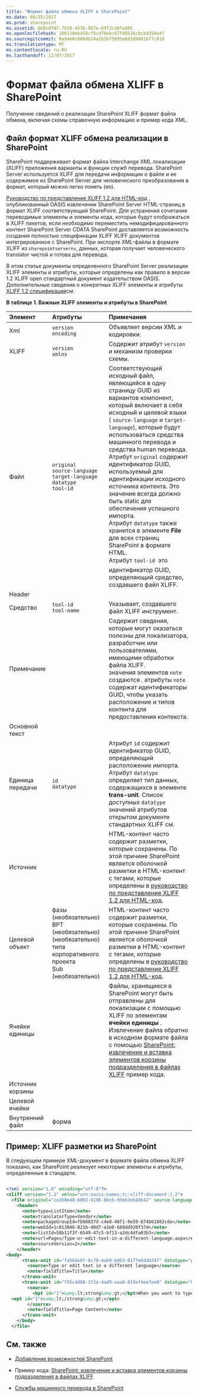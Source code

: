 ```yaml
---
title: "Формат файла обмена XLIFF в SharePoint"
ms.date: 09/25/2017
ms.prod: sharepoint
ms.assetid: 660c0f07-7030-4576-957e-b9f2cd0fa895
ms.openlocfilehash: 106110eb458cf6cd76ebc67fd8516cbcb4358a4f
ms.sourcegitcommit: 0a94e0c600db24a1b5bf5895e6d3d9681bf7c810
ms.translationtype: MT
ms.contentlocale: ru-RU
ms.lasthandoff: 12/07/2017
---
```

# <a name="the-xliff-interchange-file-format-in-sharepoint"></a>Формат файла обмена XLIFF в SharePoint
Получение сведений о реализации SharePoint XLIFF формат файла обмена, включая схемы справочную информацию и пример кода XML.
## <a name="the-xliff-interchange-file-format-implementation-in-sharepoint"></a>Файл формат XLIFF обмена реализации в SharePoint

SharePoint поддерживает формат файла Interchange XML локализации (XLIFF) приложения варианты и функции служб перевода. SharePoint Server используется XLIFF для передачи информации о файле и ее содержимое из SharePoint Server для человеческого преобразования в формат, который можно легко понять (en).
  
    
    
[Руководство по представление XLIFF 1.2 для HTML-код](http://docs.oasis-open.org/xliff/v1.2/xliff-profile-html/xliff-profile-html-1.2-cd02l) , опубликованный OASIS извлечении SharePoint Server HTML-страниц в формат XLIFF соответствующий SharePoint. Для устранения сочетание переводимые элементы и элементы кода, которые будут отображаться в XLIFF пакетов, если необходимо переместить немодифицированного контент SharePoint Server CDATA SharePoint доставляется возможность создания полностью спецификации XLIFF XLIFF документов интегрированное с SharePoint. При экспорте XML-файлы в формате XLIFF из `sharepointservernv`, данных, которая получает человеческого translator чистой и готова для перевода.
  
    
    
В этом статье документы определенного SharePoint Server реализации XLIFF элементы и атрибуты, которые определены как правило в версии 1.2 XLIFF open стандартный документ издательством OASIS. Дополнительные сведения о конкретных XLIFF элементы и атрибуты  [XLIFF 1.2 спецификация](http://docs.oasis-open.org/xliff/xliff-core/xliff-corel)см.
  
    
    

  
    
    

**В таблице 1. Важные XLIFF элементы и атрибуты в SharePoint**


|**Элемент**|**Атрибуты**|**Примечания**|
|:-----|:-----|:-----|
|Xml  <br/> | `version` <br/>  `encoding` <br/> |Объявляет версии XML и кодировки.  <br/> |
|XLIFF  <br/> | `version` <br/>  `xmlns` <br/> |Содержит атрибут  `version` и механизм проверки схемы. <br/> |
|Файл  <br/> | `original` <br/>  `source-language` <br/>  `target-language` <br/>  `datatype` <br/>  `tool-id` <br/> |Соответствующий исходный файл, являющийся в одну страницу GUID из вариантов компонент, который включает в себя исходный и целевой языки ( `source-language` и `target-language`), которые будут использоваться средства машинного перевода и средства human перевода.  <br/> Атрибут  `original` содержит идентификатор GUID, используемый для идентификации исходного источника контента. Это значение всегда должно быть static для обеспечения успешного импорта.<br/> Атрибут  `datatype` также хранится в элементе **File** для всех страниц SharePoint в формате HTML. <br/> Атрибут  `tool-id`  это идентификатор GUID, определяющий средство, создавшего файл XLIFF. <br/> |
|Header  <br/> |||
|Средство  <br/> | `tool-id` <br/>  `tool-name` <br/> |Указывает, создавшего файл XLIFF инструмент.  <br/> |
|Примечание  <br/> ||Содержит сведения, которые могут оказаться полезны для локализатора, разработчик или пользователями, имеющими обработки файла XLIFF.  <br/>  значения элементов  `note` создаются . атрибуты `note` содержат идентификаторы GUID, чтобы указать расположение и типов контента для предоставления контекста. <br/> |
|Основной текст  <br/> |||
|Единица передачи  <br/> | `id` <br/>  `datatype` <br/> |Атрибут  `id` содержит идентификатор GUID, определяющий расположение импорта. <br/> Атрибут  `datatype` определяет тип данных, содержащихся в элементе **trans-unit**. Список доступных `datatype` значений атрибутов открытом документе стандартных XLIFF см. <br/> |
|Источник  <br/> ||HTML-контент часто содержит разметки, которые сохранены. По этой причине SharePoint является оболочкой разметки в HTML-контент с тегами, которые определены в [руководство по представление XLIFF 1.2 для HTML-код](http://docs.oasis-open.org/xliff/v1.2/xliff-profile-html/xliff-profile-html-1.2-cd02l).  <br/> |
|Целевой объект  <br/> |фазы (необязательно)  <br/> BPT (необязательно)  <br/> (необязательно) типа корпоративного проекта  <br/> Sub (необязательно)  <br/> |HTML-контент часто содержит разметки, которые сохранены. По этой причине SharePoint является оболочкой разметки в HTML-контент с тегами, которые определены в [руководство по представление XLIFF 1.2 для HTML-код](http://docs.oasis-open.org/xliff/v1.2/xliff-profile-html/xliff-profile-html-1.2-cd02l).  <br/> |
|Ячейки единицы  <br/> ||Файлы, хранящиеся в SharePoint могут быть отправлены для локализации с помощью XLIFF по элементам **ячейки единицы** . Извлечение файла обратно в исходном формате файла с помощью [SharePoint: извлечение и вставка элементов корзины подразделения в файлах XLIFF](http://code.msdn.microsoft.com/SharePoint-Extract-fe686878) пример кода. <br/> |
|Источник корзины  <br/> |||
|Целевой ячейки  <br/> |||
|Внутренний файл  <br/> |форма  <br/> ||
   

## <a name="example-xliff-markup-from-sharepoint"></a>Пример: XLIFF разметки из SharePoint

В следующем примере XML-документ в формате файла обмена XLIFF показано, как SharePoint реализует некоторые элементы и атрибуты, определенные в стандарте. 
  
    
    

```XML

<?xml version="1.0" encoding="utf-8"?>
<xliff version="1.2" xmlns="urn:oasis:names:tc:xliff:document:1.2">
  <file original="ce2b8e40-b802-4196-b6cb-93e63eb4bb42" source-language="en-US" target-language="fr-CA" datatype="html">
    <header>
      <note>type=ListItem</note>
      <note>translatorType=Vendor</note>
      <note>packageGroupId=fb98837d-c4e0-48f1-9e59-874b61802cda</note>
      <note>webId=1c013046-821b-40d7-a1e0-689dd920f37d</note>
      <note>listId=58b11f3f-6549-47c5-bf13-a2dc4dfa03b3</note>
      <note>url=Pages/Type-or-edit-text-in-a-different-language.aspx</note>
      <note>sourceVersion=2</note>
    </header>
<body>
      <trans-unit id="fa564e0f-0c70-4ab9-b863-0177e6ddd247" datatype="plaintext">
        <source>Type or edit text in a different language</source>
        <note>fieldTitle=Title</note>
      </trans-unit>
      <trans-unit id="f55c4d88-1f2e-4ad9-aaa8-819af4ee7ee8" datatype="html">
        <source>
          <bpt id="1">&amp;lt;strong&amp;gt;</bpt>When you want to type documents in different languages, you can change your keyboard layout language--the language-specific characters typed when keyboard keys are pressed--so that you can type the special characters for each language. 
  <ept id="1">&amp;lt;/strong&amp;gt;</ept>
        </source>
        <note>fieldTitle=Page Content</note>
      </trans-unit>
    </body>
  </file>

```


  
    
    

## <a name="see-also"></a>См. также
<a name="bk_addresources"> </a>


-  [Добавление возможностей SharePoint](add-sharepoint-capabilities.md)
    
  
- Пример кода: [SharePoint: извлечение и вставка элементов корзины подразделения в файлах XLIFF](http://code.msdn.microsoft.com/SharePoint-Extract-fe686878)
    
  
-  [Службы машинного перевода в SharePoint](machine-translation-services-in-sharepoint.md)
    
  

  
    
    

